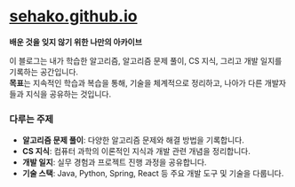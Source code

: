 # [sehako.github.io](https://sehako.github.io/)

**배운 것을 잊지 않기 위한 나만의 아카이브**

이 블로그는 내가 학습한 알고리즘, 알고리즘 문제 풀이, CS 지식, 그리고 개발 일지를 기록하는 공간입니다.  
**목표**는 지속적인 학습과 복습을 통해, 기술을 체계적으로 정리하고, 나아가 다른 개발자들과 지식을 공유하는 것입니다.

### 다루는 주제
- **알고리즘 문제 풀이**: 다양한 알고리즘 문제와 해결 방법을 기록합니다.
- **CS 지식**: 컴퓨터 과학의 이론적인 지식과 개발 관련 개념을 정리합니다.
- **개발 일지**: 실무 경험과 프로젝트 진행 과정을 공유합니다.
- **기술 스택**: Java, Python, Spring, React 등 주요 개발 도구 및 기술을 다룹니다.
